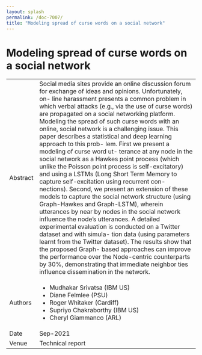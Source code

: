 ```yaml
---
layout: splash
permalink: /doc-7007/
title: "Modeling spread of curse words on a social network"
---
```


# Modeling spread of curse words on a social network

<table>
    <tbody>
    <tr>
        <td>Abstract</td>
        <td>Social media sites provide an online discussion forum for exchange of ideas and opinions. Unfortunately, on- line harassment presents a common problem in which verbal attacks (e.g., via the use of curse words) are propagated on a social networking platform. Modeling the spread of such curse words with an online, social network is a challenging issue. This paper describes a statistical and deep learning approach to this prob- lem. First we present a modeling of curse word ut- terance at any node in the social network as a Hawkes point process (which unlike the Poisson point process is self-excitatory) and using a LSTMs (Long Short Term Memory to capture self-excitation using recurrent con- nections). Second, we present an extension of these models to capture the social network structure (using Graph-Hawkes and Graph-LSTM), wherein utterances by near by nodes in the social network influence the node’s utterances. A detailed experimental evaluation is conducted on a Twitter dataset and with simula- tion data (using parameters learnt from the Twitter dataset). The results show that the proposed Graph- based approaches can improve the performance over the Node-centric counterparts by 30%, demonstrating that immediate neighbor ties influence dissemination in the network.</td>
    </tr>
    <tr>
        <td>Authors</td>
        <td>
            <ul>
                <li>Mudhakar Srivatsa (IBM US)</li>
                <li>Diane Felmlee (PSU)</li>
                <li>Roger Whitaker (Cardiff)</li>
                <li>Supriyo Chakraborthy (IBM US)</li>
                <li>Cheryl Giammanco (ARL)</li>
            </ul>
        </td>
    </tr>
    <tr>
        <td>Date</td>
        <td>Sep-2021</td>
    </tr>
    <tr>
        <td>Venue</td>
        <td>Technical report</td>
    </tr>
    </tbody>
</table>
